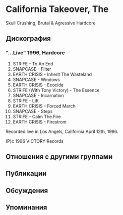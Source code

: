 # California Takeover, The

Skull Crushing, Brutal & Agressive Hardcore

## Дискография

### "...Live" 1996, Hardcore

1.  STRIFE - To An End
2.  SNAPCASE - Filter
3.  EARTH CRISIS - Inherit The Wasteland
4.  SNAPCASE - Windows
5.  EARTH CRISIS - Ecocide
6.  STRIFE (With Tony Victory) - The Essence
7.  SNAPCASE - Incarnation
8.  STRIFE - Lift
9.  EARTH CRISIS - Forced March
10.  SNAPCASE - Steps
11.  STRIFE - Calm The Fire
12.  EARTH CRISIS - Firestrom

Recorded live in Los Angels, California April 12th, 1996.

(P)c 1996 VICTORY Records


## Отношения с другими группами


## Публикации


## Обсуждения


## Упоминания

